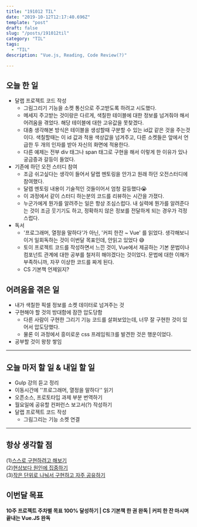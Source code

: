 ```yaml
---
title: "191012 TIL"
date: "2019-10-12T12:17:40.696Z"
template: "post"
draft: false
slug: "/posts/191012til"
category: "TIL"
tags:
  - "TIL"
description: "Vue.js, Reading, Code Review(?)"

---
```


## 오늘 한 일

- 달랩 프로젝트 코드 작성
  - 그림그리기 기능을 소켓 통신으로 주고받도록 하려고 시도했다.
  - 메세지 주고받는 것이랑은 다르게, 색칠한 테이블에 대한 정보를 넘겨줘야 해서 어려움을 겪었다. 해당 테이블에 대한 고유값을 못찾겠다.
  - 대충 생각해본 방식은 테이블을 생성할때 구분할 수 있는 id값 같은 것을 주는것이다. 색칠할때는 이 id 값과 적용 색상값을 넘겨주고, 다른 소켓들은 앞에서 언급한 두 개의 인자를 받아 자신의 화면에 적용한다.
  - 다른 예제는 전부 div 태그나 span 태그로 구현을 해서 이렇게 한 이유가 있나 궁금증과 갈등이 들었다. 
- 기존에 하던 오전 스터디 참여
  - 조금 쉬고싶다는 생각이 들어서 달랩 멘토링을 안가고 원래 하던 오전스터디에 참여했다.
  - 달렙 멘토링 내용이 기술적인 것들이어서 엄청 갈등했다😭
  - 이 과정에서 같이 스터디 하는분의 코드를 리뷰하는 시간을 가졌다. 
  - 누군가에게 뭔가를 알려주는 일은 항상 조심스럽다. 내 실력에 뭔가를 알려준다는 것이 조금 웃기기도 하고, 정확하지 않은 정보를 전달하게 되는 경우가 걱정스럽다.
- 독서
  - '프로그래머, 열정을 말하다'가 아닌, '커피 한잔 ~ Vue' 를 읽었다. 생각해보니 이거 일회독하는 것이 이번달 목표인데, 안읽고 있었다 😅
  - 토이 프로젝트 코드를 작성하면서 느낀 것이, Vue에서 제공하는 기본 문법이나 컴포넌트 관계에 대한 공부를 철저히 해야겠다는 것이었다. 문법에 대한 이해가 부족하니까, 자꾸 이상한 코드를 짜게 된다.
  - CS 기본책 언제읽지?

## 어려움을 겪은 일

- 내가 색칠한 픽셀 정보를 소켓 데이터로 넘겨주는 것
- 구현해야 할 것의 방대함에 잠깐 압도당함
  - 다른 사람이 구현한 그리기 기능 코드를 살펴보았는데, 너무 잘 구현한 것이 있어서 압도당했다.
  - 물론 이 과정에서 흥미로운 css 프레임워크를 발견한 것은 행운이었다.
- 공부할 것이 왕창 쌓임

---

## 오늘 마저 할 일 & 내일 할 일

- Gulp 강의 듣고 정리
- 이동시간에 ''프로그래머, 열정을 말하다'' 읽기
- 오픈소스, 프로토타입 과제 부분 번역하기
- 월요일에 공유할 컨퍼런스 보고서(?) 작성하기
- 달랩 프로젝트 코드 작성
  - 그림그리는 기능 소켓 연결

------



## 항상 생각할 점

(1)<u>스스로 구현하려고 해보기</u> <br>(2)<u>현상보다 원인에 집중하기</u> <br>(3)<u>작은 단위로 나눠서 구현하고 자주 공유하기</u>



## 이번달 목표

**10주 프로젝트 주차별 목표 100% 달성하기 | CS 기본책 한 권 완독 | 커피 한 잔 마시며 끝내는 Vue.JS 완독**

